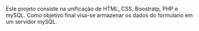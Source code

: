 Este projeto consiste na unificação de HTML, CSS, Boostratp, PHP e mySQL. Como objetivo final visa-se armazenar os dados do formulario em um servidor mySQL.